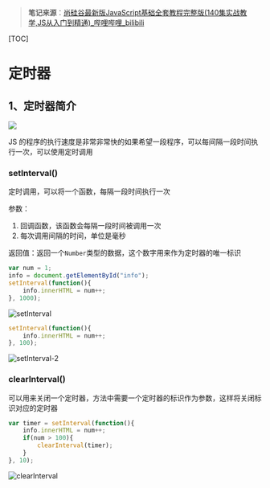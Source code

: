 > **笔记来源**：[尚硅谷最新版JavaScript基础全套教程完整版(140集实战教学,JS从入门到精通)_哔哩哔哩_bilibili](https://www.bilibili.com/video/BV1YW411T7GX)

[TOC]

# 定时器

## 1、定时器简介

![](https://i.loli.net/2021/08/11/qMQa3pymCtWTG2F.png)

JS 的程序的执行速度是非常非常快的如果希望一段程序，可以每间隔一段时间执行一次，可以使用定时调用

### setInterval()

定时调用，可以将一个函数，每隔一段时间执行一次

参数：

1. 回调函数，该函数会每隔一段时间被调用一次
2. 每次调用间隔的时间，单位是毫秒

返回值：返回一个`Number`类型的数据，这个数字用来作为定时器的唯一标识

```javascript
var num = 1;
info = document.getElementById("info");
setInterval(function(){
    info.innerHTML = num++;
}, 1000);
```

![setInterval](https://i.loli.net/2021/08/11/hT39yeQGAH4j7EV.gif)



```javascript
setInterval(function(){
    info.innerHTML = num++;
}, 100);
```

![setInterval-2](https://i.loli.net/2021/08/11/z6Y39hEmTsvxOSf.gif)

### clearInterval()

可以用来关闭一个定时器，方法中需要一个定时器的标识作为参数，这样将关闭标识对应的定时器

```javascript
var timer = setInterval(function(){
    info.innerHTML = num++;
    if(num > 100){
        clearInterval(timer);
    }
}, 10);
```

![clearInterval](https://i.loli.net/2021/08/11/Wb3LsuBa8CyNfnP.gif)
